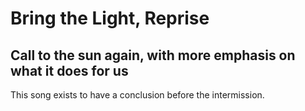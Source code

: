 # Bring the Light, Reprise
## Call to the sun again, with more emphasis on what it does for us

This song exists to have a conclusion before the intermission.